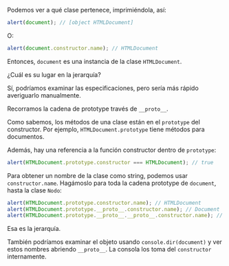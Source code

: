 
Podemos ver a qué clase pertenece, imprimiéndola, así:

```js run
alert(document); // [object HTMLDocument]
```

O:

```js run
alert(document.constructor.name); // HTMLDocument
```

Entonces, `document` es una instancia de la clase `HTMLDocument`.

¿Cuál es su lugar en la jerarquía?

Sí, podríamos examinar las especificaciones, pero sería más rápido averiguarlo manualmente.

Recorramos la cadena de prototype través de `__proto__`.

Como sabemos, los métodos de una clase están en el `prototype` del constructor. Por ejemplo, `HTMLDocument.prototype` tiene métodos para documentos.

Además, hay una referencia a la función constructor dentro de `prototype`:

```js run
alert(HTMLDocument.prototype.constructor === HTMLDocument); // true
```

Para obtener un nombre de la clase como string, podemos usar `constructor.name`. Hagámoslo para toda la cadena prototype de `document`, hasta la clase `Nodo`:

```js run
alert(HTMLDocument.prototype.constructor.name); // HTMLDocument
alert(HTMLDocument.prototype.__proto__.constructor.name); // Document
alert(HTMLDocument.prototype.__proto__.__proto__.constructor.name); // Node
```

Esa es la jerarquía.

También podríamos examinar el objeto usando `console.dir(document)` y ver estos nombres abriendo `__proto__`. La consola los toma del `constructor` internamente.
